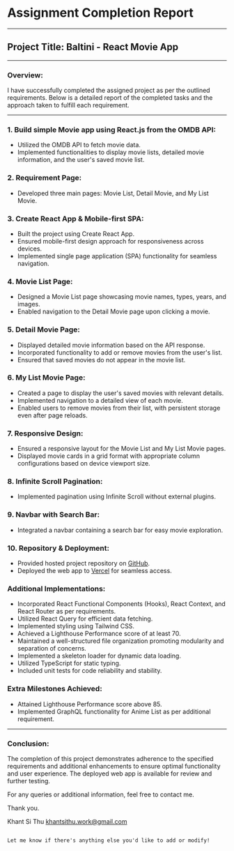 
# Assignment Completion Report

---

## Project Title: Baltini - React Movie App

---

### Overview:
I have successfully completed the assigned project as per the outlined requirements. Below is a detailed report of the completed tasks and the approach taken to fulfill each requirement.

---

### 1. Build simple Movie app using React.js from the OMDB API:
- Utilized the OMDB API to fetch movie data.
- Implemented functionalities to display movie lists, detailed movie information, and the user's saved movie list.

### 2. Requirement Page:
- Developed three main pages: Movie List, Detail Movie, and My List Movie.

### 3. Create React App & Mobile-first SPA:
- Built the project using Create React App.
- Ensured mobile-first design approach for responsiveness across devices.
- Implemented single page application (SPA) functionality for seamless navigation.

### 4. Movie List Page:
- Designed a Movie List page showcasing movie names, types, years, and images.
- Enabled navigation to the Detail Movie page upon clicking a movie.

### 5. Detail Movie Page:
- Displayed detailed movie information based on the API response.
- Incorporated functionality to add or remove movies from the user's list.
- Ensured that saved movies do not appear in the movie list.

### 6. My List Movie Page:
- Created a page to display the user's saved movies with relevant details.
- Implemented navigation to a detailed view of each movie.
- Enabled users to remove movies from their list, with persistent storage even after page reloads.

### 7. Responsive Design:
- Ensured a responsive layout for the Movie List and My List Movie pages.
- Displayed movie cards in a grid format with appropriate column configurations based on device viewport size.

### 8. Infinite Scroll Pagination:
- Implemented pagination using Infinite Scroll without external plugins.

### 9. Navbar with Search Bar:
- Integrated a navbar containing a search bar for easy movie exploration.

### 10. Repository & Deployment:
- Provided hosted project repository on [GitHub](https://github.com/khantsithu1998/baltini_movies_app).
- Deployed the web app to [Vercel](https://baltini-movies-app.vercel.app/) for seamless access.

### Additional Implementations:
- Incorporated React Functional Components (Hooks), React Context, and React Router as per requirements.
- Utilized React Query for efficient data fetching.
- Implemented styling using Tailwind CSS.
- Achieved a Lighthouse Performance score of at least 70.
- Maintained a well-structured file organization promoting modularity and separation of concerns.
- Implemented a skeleton loader for dynamic data loading.
- Utilized TypeScript for static typing.
- Included unit tests for code reliability and stability.

### Extra Milestones Achieved:
- Attained Lighthouse Performance score above 85.
- Implemented GraphQL functionality for Anime List as per additional requirement.

---

### Conclusion:
The completion of this project demonstrates adherence to the specified requirements and additional enhancements to ensure optimal functionality and user experience. The deployed web app is available for review and further testing.

For any queries or additional information, feel free to contact me.

Thank you.

Khant Si Thu
khantsithu.work@gmail.com
```

Let me know if there's anything else you'd like to add or modify!